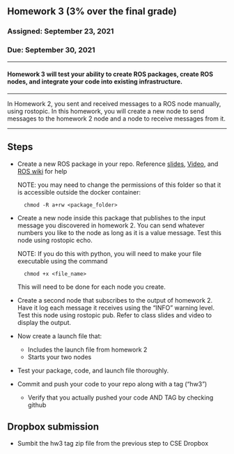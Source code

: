 ## Homework 3 (3% over the final grade) 

### Assigned: September 23, 2021
### Due: September 30, 2021

--------

#### Homework 3 will test your ability to create ROS packages, create ROS nodes, and integrate your code into existing infrastructure.
________

In Homework 2, you sent and received messages to a ROS node manually, using rostopic. In this homework, you will create a new node to send messages to the homework 2 node and a node to receive messages from it.

--------

## Steps

- Create a new ROS package in your repo. Reference [slides](https://cse.sc.edu/~ijsalman/db/content/lectures/lec03.pdf), [Video](https://youtu.be/Y45ZWp26lHs), and [ROS wiki](http://wiki.ros.org/ROS/Tutorials/CreatingPackage) for help

    NOTE: you may need to change the permissions of this folder so that it is accessible outside the docker container:
        
        chmod -R a+rw <package_folder>


- Create a new node inside this package that publishes to the input message you discovered in homework 2. You can send whatever numbers you like to the node as long as it is a value message. Test this node using rostopic echo.

    NOTE: If you do this with python, you will need to make your file executable using the command
    
        chmod +x <file_name>

    This will need to be done for each node you create.

- Create a second node that subscribes to the output of homework 2. Have it log each message it receives using the “INFO” warning level. Test this node using rostopic pub. Refer to class slides and video to display the output.

- Now create a launch file that:
    - Includes the launch file from homework 2
    - Starts your two nodes

- Test your package, code, and launch file thoroughly.

- Commit and push your code to your repo along with a tag (“hw3”)
    - Verify that you actually pushed your code AND TAG by checking github


## Dropbox submission

- Sumbit the hw3 tag zip file from the previous step to CSE Dropbox



